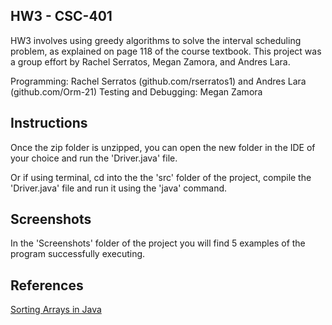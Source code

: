 ## HW3 - CSC-401

HW3 involves using greedy algorithms to solve the interval scheduling problem, as explained on page 118 of the course textbook. This project was a group effort by Rachel Serratos, Megan Zamora, and Andres Lara.

Programming: Rachel Serratos (github.com/rserratos1) and Andres Lara (github.com/Orm-21)
Testing and Debugging: Megan Zamora

## Instructions

Once the zip folder is unzipped, you can open the new folder in the IDE of your choice and run the 'Driver.java' file. 

Or if using terminal, cd into the the 'src' folder of the project, compile the 'Driver.java' file and run it using the 'java' command.

## Screenshots

In the 'Screenshots' folder of the project you will find 5 examples of the program successfully executing.

## References
[Sorting Arrays in Java](https://www.geeksforgeeks.org/arrays-sort-in-java-with-examples/)


